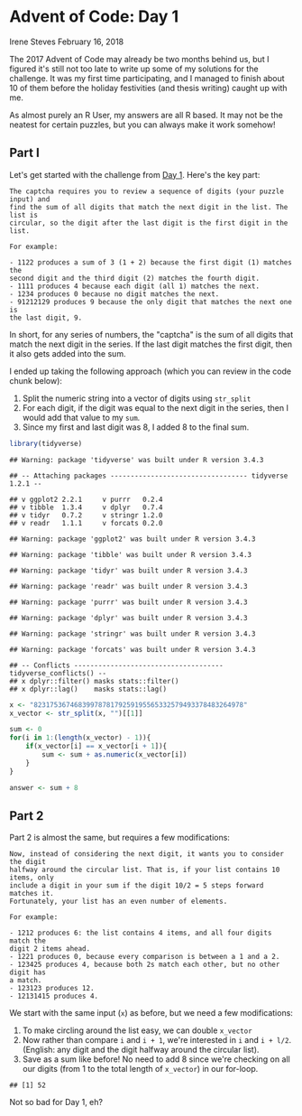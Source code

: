 Advent of Code: Day 1
================
Irene Steves
February 16, 2018

The 2017 Advent of Code may already be two months behind us, but I figured it's still not too late to write up some of my solutions for the challenge. It was my first time participating, and I managed to finish about 10 of them before the holiday festivities (and thesis writing) caught up with me.

As almost purely an R User, my answers are all R based. It may not be the neatest for certain puzzles, but you can always make it work somehow!

Part I
------

Let's get started with the challenge from [Day 1](https://adventofcode.com/2017/day/1). Here's the key part:

    The captcha requires you to review a sequence of digits (your puzzle input) and
    find the sum of all digits that match the next digit in the list. The list is
    circular, so the digit after the last digit is the first digit in the list.

    For example:
        
    - 1122 produces a sum of 3 (1 + 2) because the first digit (1) matches the 
    second digit and the third digit (2) matches the fourth digit.
    - 1111 produces 4 because each digit (all 1) matches the next.
    - 1234 produces 0 because no digit matches the next.
    - 91212129 produces 9 because the only digit that matches the next one is 
    the last digit, 9.

In short, for any series of numbers, the "captcha" is the sum of all digits that match the next digit in the series. If the last digit matches the first digit, then it also gets added into the sum.

I ended up taking the following approach (which you can review in the code chunk below):

1.  Split the numeric string into a vector of digits using `str_split`
2.  For each digit, if the digit was equal to the next digit in the series, then I would add that value to my `sum`.
3.  Since my first and last digit was 8, I added 8 to the final sum.

``` r
library(tidyverse)
```

    ## Warning: package 'tidyverse' was built under R version 3.4.3

    ## -- Attaching packages ---------------------------------- tidyverse 1.2.1 --

    ## v ggplot2 2.2.1     v purrr   0.2.4
    ## v tibble  1.3.4     v dplyr   0.7.4
    ## v tidyr   0.7.2     v stringr 1.2.0
    ## v readr   1.1.1     v forcats 0.2.0

    ## Warning: package 'ggplot2' was built under R version 3.4.3

    ## Warning: package 'tibble' was built under R version 3.4.3

    ## Warning: package 'tidyr' was built under R version 3.4.3

    ## Warning: package 'readr' was built under R version 3.4.3

    ## Warning: package 'purrr' was built under R version 3.4.3

    ## Warning: package 'dplyr' was built under R version 3.4.3

    ## Warning: package 'stringr' was built under R version 3.4.3

    ## Warning: package 'forcats' was built under R version 3.4.3

    ## -- Conflicts ------------------------------------- tidyverse_conflicts() --
    ## x dplyr::filter() masks stats::filter()
    ## x dplyr::lag()    masks stats::lag()

``` r
x <- "8231753674683997878179259195565332579493378483264978"
x_vector <- str_split(x, "")[[1]]

sum <- 0
for(i in 1:(length(x_vector) - 1)){
    if(x_vector[i] == x_vector[i + 1]){
        sum <- sum + as.numeric(x_vector[i])
    }
}

answer <- sum + 8
```

Part 2
------

Part 2 is almost the same, but requires a few modifications:

    Now, instead of considering the next digit, it wants you to consider the digit
    halfway around the circular list. That is, if your list contains 10 items, only
    include a digit in your sum if the digit 10/2 = 5 steps forward matches it.
    Fortunately, your list has an even number of elements.

    For example:

    - 1212 produces 6: the list contains 4 items, and all four digits match the
    digit 2 items ahead.
    - 1221 produces 0, because every comparison is between a 1 and a 2.
    - 123425 produces 4, because both 2s match each other, but no other digit has 
    a match.
    - 123123 produces 12.
    - 12131415 produces 4.

We start with the same input (`x`) as before, but we need a few modifications:

1.  To make circling around the list easy, we can double `x_vector`
2.  Now rather than compare `i` and `i + 1`, we're interested in `i` and `i + l/2`. (English: any digit and the digit halfway around the circular list).
3.  Save as a sum like before! No need to add 8 since we're checking on all our digits (from 1 to the total length of `x_vector`) in our for-loop.

<!-- -->

    ## [1] 52

Not so bad for Day 1, eh?
